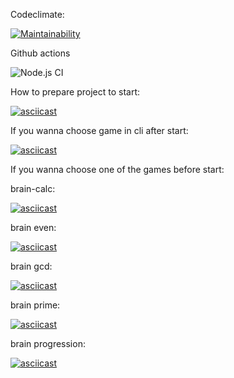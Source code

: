 Codeclimate:

[![Maintainability](https://api.codeclimate.com/v1/badges/06fa821b8629e11fcb60/maintainability)](https://codeclimate.com/github/MaximRoganov/frontend-project-lvl1/maintainability)

<!-- [![Test Coverage](https://api.codeclimate.com/v1/badges/06fa821b8629e11fcb60/test_coverage)](https://codeclimate.com/github/MaximRoganov/frontend-project-lvl1/test_coverage) -->

Github actions

![Node.js CI](https://github.com/MaximRoganov/frontend-project-lvl1/workflows/Node.js%20CI/badge.svg?branch=master)

How to prepare project to start:

[![asciicast](https://asciinema.org/a/H78wEFAlCQ1Px9ViQe52bPoqW.svg)](https://asciinema.org/a/H78wEFAlCQ1Px9ViQe52bPoqW)

If you wanna choose game in cli after start:

[![asciicast](https://asciinema.org/a/BL6YSQ2EJZyPeWIdp2FGsg11S.svg)](https://asciinema.org/a/BL6YSQ2EJZyPeWIdp2FGsg11S)

If you wanna choose one of the games before start:

brain-calc:

[![asciicast](https://asciinema.org/a/yikH6U6LZ8JcnLlLbIM8QyrdR.svg)](https://asciinema.org/a/yikH6U6LZ8JcnLlLbIM8QyrdR)

brain even:

[![asciicast](https://asciinema.org/a/z15h29zjS4CP1WKHpQGgLD7SN.svg)](https://asciinema.org/a/z15h29zjS4CP1WKHpQGgLD7SN)

brain gcd:

[![asciicast](https://asciinema.org/a/OcJh8J3wNnxbsHgjEL08z5mlI.svg)](https://asciinema.org/a/OcJh8J3wNnxbsHgjEL08z5mlI)

brain prime:

[![asciicast](https://asciinema.org/a/WeTACoQ9t43OBmYamIKH8M6rh.svg)](https://asciinema.org/a/WeTACoQ9t43OBmYamIKH8M6rh)

brain progression:

[![asciicast](https://asciinema.org/a/RGgpX4a3vqvKExAHry2gauqyI.svg)](https://asciinema.org/a/RGgpX4a3vqvKExAHry2gauqyI)